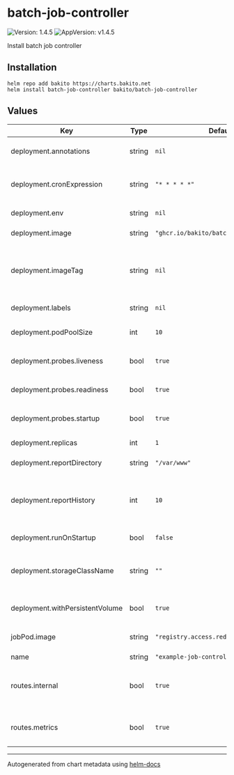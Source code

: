 # batch-job-controller

![Version: 1.4.5](https://img.shields.io/badge/Version-1.4.5-informational?style=flat-square) ![AppVersion: v1.4.5](https://img.shields.io/badge/AppVersion-v1.4.5-informational?style=flat-square)

Install batch job controller

## Installation

```console
helm repo add bakito https://charts.bakito.net
helm install batch-job-controller bakito/batch-job-controller
```

## Values

| Key | Type | Default | Description |
|-----|------|---------|-------------|
| deployment.annotations | string | `nil` | additional pod annotations |
| deployment.cronExpression | string | `"* * * * *"` | Cron expression to start the jobs with |
| deployment.env | string | `nil` | additional pod env |
| deployment.image | string | `"ghcr.io/bakito/batch-job-controller"` | Repository to use |
| deployment.imageTag | string | `nil` | Overrides the image tag whose default is the chart appVersion. |
| deployment.labels | string | `nil` | additional pod labels |
| deployment.podPoolSize | int | `10` | The parallel pod pool size |
| deployment.probes.liveness | bool | `true` | Enable liveness probes |
| deployment.probes.readiness | bool | `true` | Enable readiness probes |
| deployment.probes.startup | bool | `true` | Enable startup probes |
| deployment.replicas | int | `1` | Controller pod count |
| deployment.reportDirectory | string | `"/var/www"` | Report directory |
| deployment.reportHistory | int | `10` | Define for how many jobs the reports sould be kept |
| deployment.runOnStartup | bool | `false` | Run jobs on startup |
| deployment.storageClassName | string | `""` | Storage class name to be used if storage is enabled |
| deployment.withPersistentVolume | bool | `true` | Enable persistent storage |
| jobPod.image | string | `"registry.access.redhat.com/ubi8/ubi"` | The iabe to be uses as job pod |
| name | string | `"example-job-controller"` | Name |
| routes.internal | bool | `true` | enable a route to access the internal files |
| routes.metrics | bool | `true` | enable a route to access metrics |

----------------------------------------------
Autogenerated from chart metadata using [helm-docs](https://github.com/norwoodj/helm-docs)
